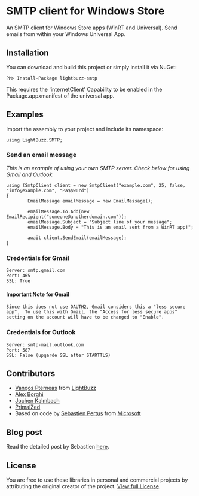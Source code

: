 # SMTP client for Windows Store

An SMTP client for Windows Store apps (WinRT and Universal). Send emails from within your Windows Universal App.

## Installation
You can download and build this project or simply install it via NuGet:
	
	PM> Install-Package lightbuzz-smtp

This requires the 'internetClient' Capability to be enabled in the Package.appxmanifest of the universal app.
## Examples
Import the assembly to your project and include its namespace:
	
	using LightBuzz.SMTP;

### Send an email message
*This is an example of using your own SMTP server. Check below for using Gmail and Outlook.*
  
  	using (SmtpClient client = new SmtpClient("example.com", 25, false, "info@example.com", "Pa$$w0rd")
  	{
	        EmailMessage emailMessage = new EmailMessage();
	
	        emailMessage.To.Add(new EmailRecipient("someone@anotherdomain.com"));
	        emailMessage.Subject = "Subject line of your message";
	        emailMessage.Body = "This is an email sent from a WinRT app!";
	        
	        await client.SendEmail(emailMessage);
  	}
  
### Credentials for Gmail

	Server: smtp.gmail.com
  	Port: 465
  	SSL: True
  
#### Important Note for Gmail

	Since this does not use OAUTH2, Gmail considers this a "less secure app".  To use this with Gmail, the "Access for less secure apps" setting on the account will have to be changed to "Enable".
  
### Credentials for Outlook

	Server: smtp-mail.outlook.com
  	Port: 587
  	SSL: False (upgarde SSL after STARTTLS)

## Contributors
* [Vangos Pterneas](http://pterneas.com) from [LightBuzz](http://lightbuzz.com)
* [Alex Borghi](https://it.linkedin.com/pub/alessandro-borghi/75/957/493)
* [Jochen Kalmbach](http://blog.kalmbach-software.de/)
* [PrimalZed](https://github.com/PrimalZed)
* Based on code by [Sebastien Pertus](http://bit.ly/1q4focT) from [Microsoft](http://microsoft.com)

## Blog post
Read the detailed post by Sebastien [here](http://bit.ly/1q4focT).

## License
You are free to use these libraries in personal and commercial projects by attributing the original creator of the project. [View full License](https://github.com/LightBuzz/SMTP-WinRT/blob/master/LICENSE).
